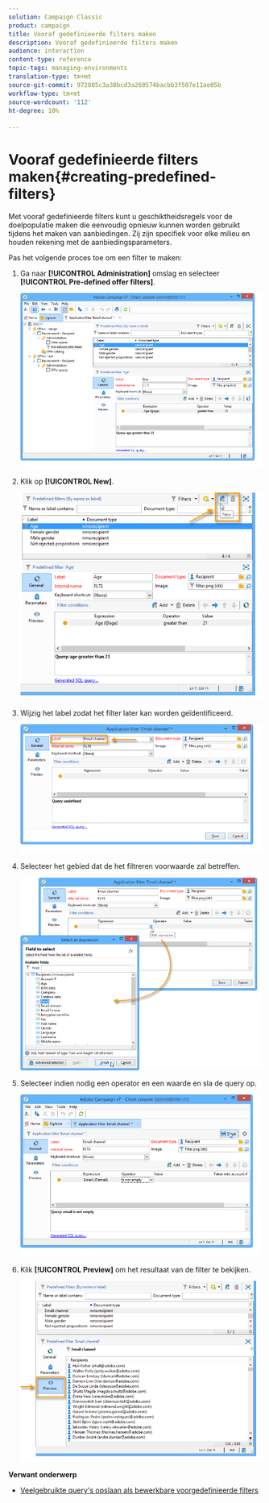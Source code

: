 ```yaml
---
solution: Campaign Classic
product: campaign
title: Vooraf gedefinieerde filters maken
description: Vooraf gedefinieerde filters maken
audience: interaction
content-type: reference
topic-tags: managing-environments
translation-type: tm+mt
source-git-commit: 972885c3a38bcd3a260574bacbb3f507e11ae05b
workflow-type: tm+mt
source-wordcount: '112'
ht-degree: 10%

---
```



# Vooraf gedefinieerde filters maken{#creating-predefined-filters}

Met vooraf gedefinieerde filters kunt u geschiktheidsregels voor de doelpopulatie maken die eenvoudig opnieuw kunnen worden gebruikt tijdens het maken van aanbiedingen. Zij zijn specifiek voor elke milieu en houden rekening met de aanbiedingsparameters.

Pas het volgende proces toe om een filter te maken:

1. Ga naar **[!UICONTROL Administration]** omslag en selecteer **[!UICONTROL Pre-defined offer filters]**.

   ![](assets/offer_filter_create_005.png)

1. Klik op **[!UICONTROL New]**.

   ![](assets/offer_filter_create_001.png)

1. Wijzig het label zodat het filter later kan worden geïdentificeerd.

   ![](assets/offer_filter_create_002.png)

1. Selecteer het gebied dat de het filtreren voorwaarde zal betreffen.

   ![](assets/offer_filter_create_003.png)

1. Selecteer indien nodig een operator en een waarde en sla de query op.

   ![](assets/offer_filter_create_004.png)

1. Klik **[!UICONTROL Preview]** om het resultaat van de filter te bekijken.

   ![](assets/offer_filter_create_006.png)

**Verwant onderwerp**

* [Veelgebruikte query&#39;s opslaan als bewerkbare voorgedefinieerde filters](https://helpx.adobe.com/campaign/kb/simplifying-campaign-management-acc.html#Savefrequentlyusedqueriesaseditablepredefinedfilters)